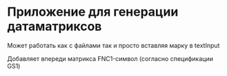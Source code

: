 <h1>Приложение для генерации датаматриксов</h1>
Может работать как с файлами так и просто вставляя марку в textInput

Добавляет впереди матрикса FNC1-символ (согласно спецификации GS1)